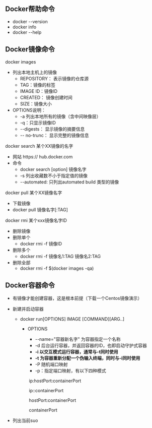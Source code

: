 ## Docker帮助命令

* docker --version
* docker info
* docker  --help

## Docker镜像命令

docker images

* 列出本地主机上的镜像
  * REPOSITORY： 表示镜像的仓库源
  * TAG：镜像的标签
  * IMAGE ID：镜像ID
  * CREATED： 镜像创建时间
  * SIZE：镜像大小
* OPTIONS说明：
  * -a 列出本地所有的镜像（含中间映像层）
  * -q：只显示镜像ID
  * --digests： 显示镜像的摘要信息
  * -- no-trunc： 显示完整的镜像信息

docker search 某个XX镜像的名字

* 网站 https:// hub.docker.com
* 命令
  * docker search [option] 镜像名字
  * -s 列出收藏数不小于指定值的镜像
  * --automated: 只列出automated build 类型的镜像

docker pull 某个XX镜像名字

* 下载镜像
* docker pull 镜像名字[:TAG]

docker rmi 某个xxx镜像名字ID

* 删除镜像
* 删除单个
  * docker rmi -f 镜像ID
* 删除多个
  * docker rmi -f 镜像名1:TAG 镜像名2:TAG
* 删除全部
  * docker rmi -f $(docker images -qa)

## Docker容器命令

* 有镜像才能创建容器，这是根本前提（下载一个Centos镜像演示）

* 新建并启动容器

  * docker  run[OPTIONS] IMAGE [COMMAND][ARG..]

    * OPTIONS

      * --name="容器新名字" 为容器指定一个名称
      * -d 后台运行容器，并返回容器的ID，也即启动守护式容器
      * **-i 以交互模式运行容器，通常与-t同时使用**
      * **-t 为容器重新分配一个伪输入终端，同时与-i同时使用**
      * -P 随机端口映射
      * -p：指定端口映射，有以下四种模式

      ​        ip:hostPort:containerPort

      ​        ip::containerPort

      ​        hostPort:containerPort

      ​		containerPort

* 列出当前suo